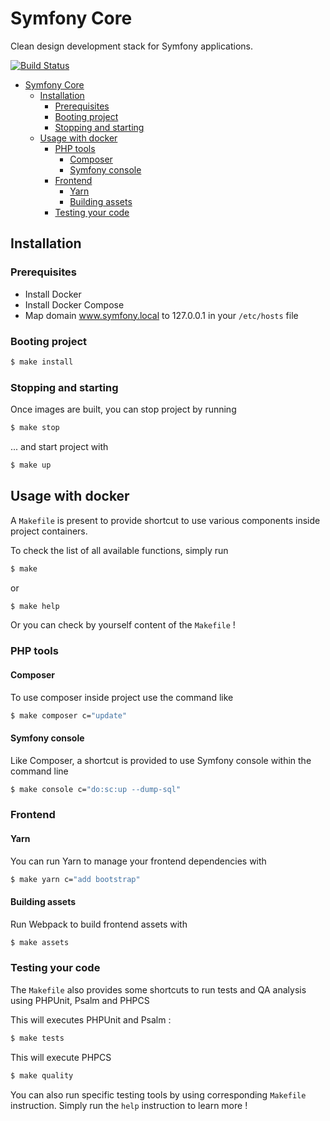 # Symfony Core

Clean design development stack for Symfony applications.

[![Build Status](https://app.travis-ci.com/maitre-hibou/symfony_core.svg?branch=master)](https://app.travis-ci.com/maitre-hibou/symfony_core)

- [Symfony Core](#symfony-core)
  - [Installation](#installation)
    - [Prerequisites](#prerequisites)
    - [Booting project](#booting-project)
    - [Stopping and starting](#stopping-and-starting)
  - [Usage with docker](#usage-with-docker)
    - [PHP tools](#php-tools)
      - [Composer](#composer)
      - [Symfony console](#symfony-console)
    - [Frontend](#frontend)
      - [Yarn](#yarn)
      - [Building assets](#building-assets)
    - [Testing your code](#testing-your-code)

## Installation

### Prerequisites

- Install Docker
- Install Docker Compose
- Map domain www.symfony.local to 127.0.0.1 in your `/etc/hosts` file

### Booting project

```bash
$ make install
```

### Stopping and starting

Once images are built, you can stop project by running

```bash
$ make stop
```

... and start project with

```bash
$ make up
```

## Usage with docker

A `Makefile` is present to provide shortcut to use various components inside project containers.

To check the list of all available functions, simply run

```bash
$ make
```
or
```bash
$ make help
```

Or you can check by yourself content of the `Makefile` !

### PHP tools

#### Composer

To use composer inside project use the command like

```bash
$ make composer c="update"
```

#### Symfony console

Like Composer, a shortcut is provided to use Symfony console within the command line

```bash
$ make console c="do:sc:up --dump-sql"
```

### Frontend

#### Yarn

You can run Yarn to manage your frontend dependencies with

```bash
$ make yarn c="add bootstrap"
```

#### Building assets

Run Webpack to build frontend assets with

```bash
$ make assets
```

### Testing your code

The `Makefile` also provides some shortcuts to run tests and QA analysis using PHPUnit, Psalm and PHPCS

This will executes PHPUnit and Psalm :

```bash
$ make tests
```

This will execute PHPCS

```bash
$ make quality
```

You can also run specific testing tools by using corresponding `Makefile` instruction. Simply run the `help` instruction to learn more !
